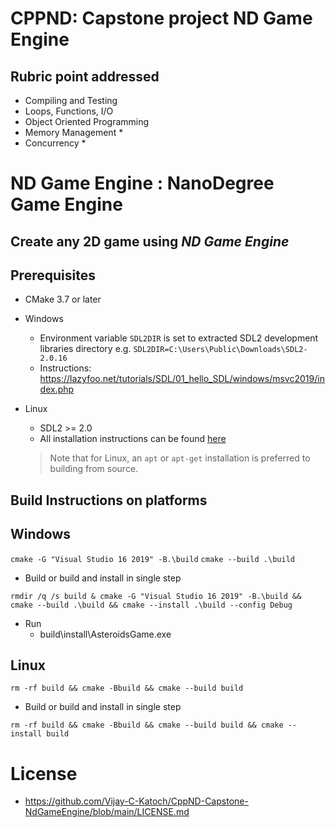 # CPPND: Capstone project ND Game Engine

## Rubric point addressed
* Compiling and Testing
* Loops, Functions, I/O
* Object Oriented Programming
* Memory Management
  *
* Concurrency
  *
  
# ND Game Engine : NanoDegree Game Engine  

## Create any 2D game using *ND Game Engine*

Prerequisites
--------------
* CMake 3.7 or later
* Windows
  * Environment variable `SDL2DIR` is set to extracted SDL2 development libraries directory e.g.
    `SDL2DIR=C:\Users\Public\Downloads\SDL2-2.0.16` 
  * Instructions: https://lazyfoo.net/tutorials/SDL/01_hello_SDL/windows/msvc2019/index.php
  
* Linux
  * SDL2 >= 2.0
  * All installation instructions can be found [here](https://wiki.libsdl.org/Installation)
  >Note that for Linux, an `apt` or `apt-get` installation is preferred to building from source. 


## Build Instructions on platforms
Windows 
--------------

`cmake -G "Visual Studio 16 2019" -B.\build`
`cmake --build .\build`

* Build or build and install in single step
```
rmdir /q /s build & cmake -G "Visual Studio 16 2019" -B.\build && cmake --build .\build && cmake --install .\build --config Debug
```
* Run
  * build\install\AsteroidsGame.exe

Linux
--------------
`rm -rf build && cmake -Bbuild && cmake --build build`

* Build or build and install in single step
```
rm -rf build && cmake -Bbuild && cmake --build build && cmake --install build
```


# License
* https://github.com/Vijay-C-Katoch/CppND-Capstone-NdGameEngine/blob/main/LICENSE.md
